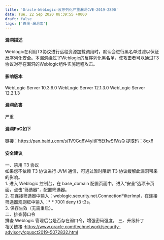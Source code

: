 ```yaml
---
title: 'Oracle-WebLogic-反序列化严重漏洞CVE-2019-2890'
date: Tue, 22 Sep 2020 08:39:55 +0000
draft: false
tags: ['白阁-漏洞库']
---
```


#### 漏洞描述

Weblogic在利用T3协议进行远程资源加载调用时，默认会进行黑名单过滤以保证反序列化安全。本漏洞绕过了Weblogic的反序列化黑名单，使攻击者可以通过T3协议对存在漏洞的Weblogic组件实施远程攻击。

#### 影响版本

WebLogic Server 10.3.6.0 WebLogic Server 12.1.3.0 WebLogic Server 12.2.1.3

#### 漏洞危害

严重

#### 漏洞PoC如下

链接：https://pan.baidu.com/s/1V9Gq6V4yItIP5Et1wSfWsQ 提取码：8cx6

#### 安全建议

一、禁用 T3 协议  
如果您不依赖 T3 协议进行 JVM 通信，可通过暂时阻断 T3 协议缓解此漏洞带来的影响。  
1\. 进入 Weblogic 控制台，在 base\_domain 配置页面中，进入“安全”选项卡页面，点击“筛选器”，配置筛选器。  
2\. 在连接筛选器中输入：weblogic.security.net.ConnectionFilterImpl，在连接筛选器规则框中输入：\* \* 7001 deny t3 t3s。  
3\. 保存生效（无需重启）。  
二、排查弱口令  
排查 Weblogic 管理后台是否存在弱口令，增强密码强度。 三、升级补丁  
相关链接 :https://www.oracle.com/technetwork/security-advisory/cpuoct2019-5072832.html